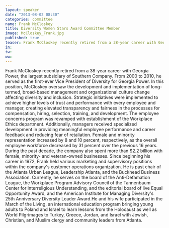 ```yaml
---
layout: speaker
date: "2013-08-02 08:30"
categories: committee
name: Frank McCloskey
title: Diversity Women Stars Award Committee Member
image: McCloskey_Frank.jpg
published: true
teaser: Frank McCloskey recently retired from a 38-year career with Georgia Power, the largest subsidiary of Southern Company. From 2000 to 2010, he served as the first-ever Vice President of Diversity for Georgia Power. In this position, McCloskey oversaw the development and implementation of long-termed, broad-based management and organizational culture change affecting diversity and inclusion.
in:
tw:
ww: 
---
```

Frank McCloskey recently retired from a 38-year career with Georgia Power, the largest subsidiary of Southern Company. From 2000 to 2010, he served as the first-ever Vice President of Diversity for Georgia Power. In this position, McCloskey oversaw the development and implementation of long-termed, broad-based management and organizational culture change affecting diversity and inclusion. Strategic initiatives were implemented to achieve higher levels of trust and performance with every employee and manager, creating elevated transparency and fairness in the processes for compensation, hiring, selection, training, and development. The employee concerns program was revamped with establishment of the Workplace Ethics department. Additionally, managers received specialized development in providing meaningful employee performance and career feedback and reducing fear of retaliation. Female and minority representation increased by 8 and 10 percent, respectively, as the overall employee workforce decreased by 31 percent over the previous 16 years. During the past decade, the company also spent more than $2.2 billion with female, minority- and veteran-owned businesses. 
Since beginning his career in 1972, Frank held various marketing and supervisory positions within the company's customer operations organization. He is past chair of the Atlanta Urban League, Leadership Atlanta, and the Buckhead Business Association.
Currently, he serves on the board of the Anti-Defamation League, the Workplace Program Advisory Council of the Tannenbaum Center for Interreligious Understanding, and the editorial board of live Equal Opportunity Award, and the American Institute for Managing Diversity's 25th Anniversary Diversity Leader Award.He and his wife participated in the March of the Living, an international education program bringing young adults to Poland and Israel to learn lessons from the Holocaust as well as World Pilgrimages to Turkey, Greece, Jordan, and Israel with Jewish, Christian, and Muslim clergy and community leaders from Atlanta.